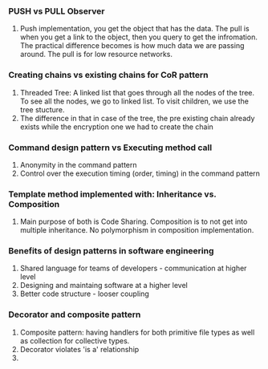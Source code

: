 ### PUSH vs PULL Observer
1. Push implementation, you get the object that has the data. The pull is when you get a link to the object, then you query to get the infromation. The practical difference becomes is how much data we are passing around. The pull is for low resource networks.

### Creating chains vs existing chains for CoR pattern
1. Threaded Tree: A linked list that goes through all the nodes of the tree. To see all the nodes, we go to linked list. To visit children, we use the tree stucture.
2. The difference in that in case of the tree, the pre existing chain already exists while the encryption one we had to create the chain

### Command design pattern vs Executing method call
1. Anonymity in the command pattern
2. Control over the execution timing (order, timing) in the command pattern

### Template method implemented with: Inheritance vs. Composition
1. Main purpose of both is Code Sharing. Composition is to not get into multiple inheritance. No polymorphism in composition implementation.


### Benefits of design patterns in software engineering
1. Shared language for teams of developers - communication at higher level
2. Designing and maintaing software at a higher level
3. Better code structure - looser coupling

### Decorator and composite pattern
1. Composite pattern: having handlers for both primitive file types as well as collection for collective types.
2. Decorator violates 'is a' relationship
3. 